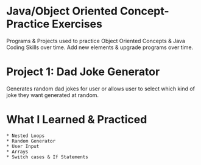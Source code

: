 # Java/Object Oriented Concept-Practice Exercises
Programs & Projects used to practice Object Oriented Concepts & Java Coding Skills over time. Add new elements & upgrade programs over time.

  # Project 1: Dad Joke Generator
  Generates random dad jokes for user or allows user to select which kind of joke they want generated at random.

   # What I Learned & Practiced      
    * Nested Loops    
    * Random Generator     
    * User Input       
    * Arrays    
    * Switch cases & If Statements       
     
    
           
  
   
   
    
   
   
  
 
